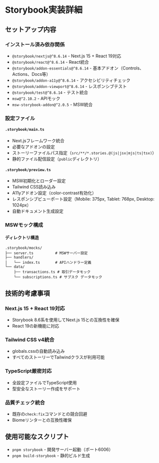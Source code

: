 # Storybook実装詳細

## セットアップ内容

### インストール済み依存関係
- `@storybook/nextjs@^8.6.14` - Next.js 15 + React 19対応
- `@storybook/react@^8.6.14` - React統合
- `@storybook/addon-essentials@^8.6.14` - 基本アドオン（Controls、Actions、Docs等）
- `@storybook/addon-a11y@^8.6.14` - アクセシビリティチェック
- `@storybook/addon-viewport@^8.6.14` - レスポンシブテスト
- `@storybook/test@^8.6.14` - テスト統合
- `msw@^2.10.2` - APIモック
- `msw-storybook-addon@^2.0.5` - MSW統合

### 設定ファイル

#### `.storybook/main.ts`
- Next.jsフレームワーク統合
- 必要なアドオンの設定
- ストーリーファイルパス指定（`src/**/*.stories.@(js|jsx|mjs|ts|tsx)`）
- 静的ファイル配信設定（`public`ディレクトリ）

#### `.storybook/preview.ts`
- MSW初期化とローダー設定
- Tailwind CSS読み込み
- A11yアドオン設定（color-contrast有効化）
- レスポンシブビューポート設定（Mobile: 375px, Tablet: 768px, Desktop: 1024px）
- 自動ドキュメント生成設定

### MSWモック構成

#### ディレクトリ構造
```
.storybook/mocks/
├── server.ts          # MSWサーバー設定
├── handlers/
│   └── index.ts       # APIハンドラー定義
└── data/
    ├── transactions.ts # 取引データモック
    └── subscriptions.ts # サブスク データモック
```

## 技術的考慮事項

### Next.js 15 + React 19対応
- Storybook 8.6系を使用してNext.js 15との互換性を確保
- React 19の新機能に対応

### Tailwind CSS v4統合
- globals.cssの自動読み込み
- すべてのストーリーでTailwindクラスが利用可能

### TypeScript厳密対応
- 全設定ファイルでTypeScript使用
- 型安全なストーリー作成をサポート

### 品質チェック統合
- 既存の`check:fix`コマンドとの競合回避
- Biomeリンターとの互換性確保

## 使用可能なスクリプト
- `pnpm storybook` - 開発サーバー起動（ポート6006）
- `pnpm build-storybook` - 静的ビルド生成